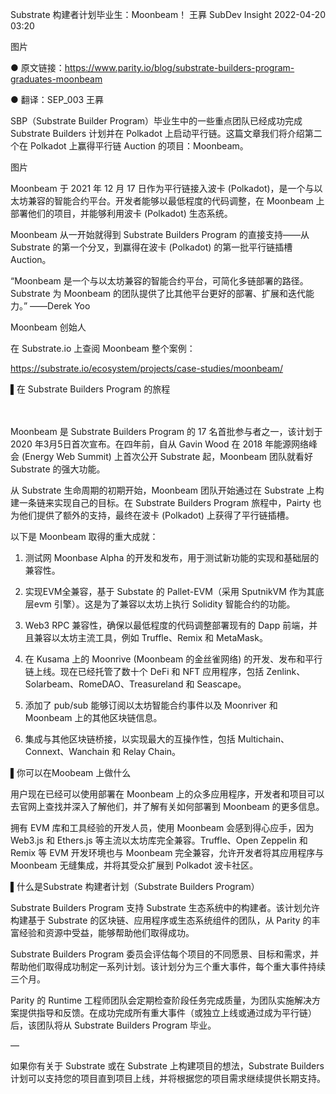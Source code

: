 Substrate 构建者计划毕业生：Moonbeam！
王奡 SubDev Insight 2022-04-20 03:20



图片



● 原文链接：https://www.parity.io/blog/substrate-builders-program-graduates-moonbeam

● 翻译：SEP_003 王奡



SBP（Substrate Builder Program）毕业生中的一些重点团队已经成功完成 Substrate Builders 计划并在 Polkadot 上启动平行链。这篇文章我们将介绍第二个在 Polkadot 上赢得平行链 Auction 的项目：Moonbeam。



图片



Moonbeam 于 2021 年 12 月 17 日作为平行链接入波卡 (Polkadot)，是一个与以太坊兼容的智能合约平台。开发者能够以最低程度的代码调整，在 Moonbeam 上部署他们的项目，并能够利用波卡 (Polkadot) 生态系统。



Moonbeam 从一开始就得到 Substrate Builders Program 的直接支持——从 Substrate 的第一个分叉，到赢得在波卡 (Polkadot) 的第一批平行链插槽 Auction。





“Moonbeam 是一个与以太坊兼容的智能合约平台，可简化多链部署的路径。Substrate 为 Moonbeam 的团队提供了比其他平台更好的部署、扩展和迭代能力。”
——Derek Yoo

Moonbeam 创始人



在 Substrate.io 上查阅 Moonbeam 整个案例：

https://substrate.io/ecosystem/projects/case-studies/moonbeam/





▌在 Substrate Builders Program 的旅程

 　

Moonbeam 是 Substrate Builders Program 的 17 名首批参与者之一，该计划于 2020 年3月5日首次宣布。在四年前，自从 Gavin Wood 在 2018 年能源网络峰会 (Energy Web Summit) 上首次公开 Substrate 起，Moonbeam 团队就看好 Substrate 的强大功能。



从 Substrate 生命周期的初期开始，Moonbeam 团队开始通过在 Substrate 上构建一条链来实现自己的目标。在 Substrate Builders Program 旅程中，Pairty 也为他们提供了额外的支持，最终在波卡 (Polkadot) 上获得了平行链插槽。



以下是 Moonbeam 取得的重大成就：



1. 测试网 Moonbase Alpha 的开发和发布，用于测试新功能的实现和基础层的兼容性。



2.  实现EVM全兼容，基于 Substate 的 Pallet-EVM（采用 SputnikVM 作为其底层evm 引擎）。这是为了兼容以太坊上执行 Solidity 智能合约的功能。



3. Web3 RPC 兼容性，确保以最低程度的代码调整部署现有的 Dapp 前端，并且兼容以太坊主流工具，例如 Truffle、Remix 和 MetaMask。



4. 在 Kusama 上的 Moonrive (Moonbeam 的金丝雀网络) 的开发、发布和平行链上线。现在已经托管了数十个 DeFi 和 NFT 应用程序，包括 Zenlink、Solarbeam、RomeDAO、Treasureland 和 Seascape。



5. 添加了 pub/sub 能够订阅以太坊智能合约事件以及 Moonriver 和 Moonbeam 上的其他区块链信息。



6. 集成与其他区块链桥接，以实现最大的互操作性，包括 Multichain、Connext、Wanchain 和 Relay Chain。





▌你可以在Moobeam 上做什么



用户现在已经可以使用部署在 Moonbeam 上的众多应用程序，开发者和项目可以去官网上查找并深入了解他们，并了解有关如何部署到 Moonbeam 的更多信息。



拥有 EVM 库和工具经验的开发人员，使用 Moonbeam 会感到得心应手，因为Web3.js 和 Ethers.js 等主流以太坊库完全兼容。Truffle、Open Zeppelin 和 Remix 等 EVM 开发环境也与 Moonbeam 完全兼容，允许开发者将其应用程序与 Moonbeam 无缝集成，并将其受众扩展到 Polkadot 波卡社区。





▌什么是Substrate 构建者计划（Substrate Builders Program）



Substrate Builders Program 支持 Substrate 生态系统中的构建者。该计划允许构建基于 Substrate 的区块链、应用程序或生态系统组件的团队，从 Parity 的丰富经验和资源中受益，能够帮助他们取得成功。



Substrate Builders Program 委员会评估每个项目的不同愿景、目标和需求，并帮助他们取得成功制定一系列计划。该计划分为三个重大事件，每个重大事件持续三个月。



Parity 的 Runtime 工程师团队会定期检查阶段任务完成质量，为团队实施解决方案提供指导和反馈。在成功完成所有重大事件（或独立上线或通过成为平行链）后，该团队将从 Substrate Builders Program 毕业。



—



如果你有关于 Substrate 或在 Substrate 上构建项目的想法，Substrate Builders 计划可以支持您的项目直到项目上线，并将根据您的项目需求继续提供长期支持。
